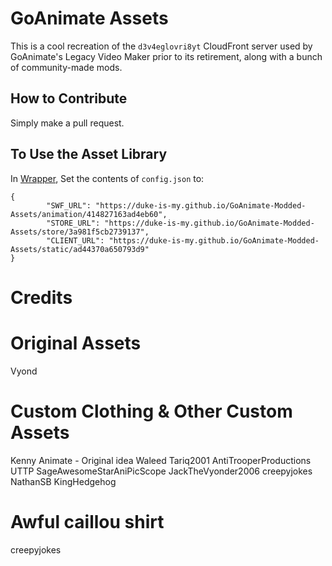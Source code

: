 # GoAnimate Assets
This is a cool recreation of the `d3v4eglovri8yt` CloudFront server used by GoAnimate's Legacy Video Maker prior to its retirement, along with a bunch of community-made mods.

## How to Contribute
Simply make a pull request.

## To Use the Asset Library
In [Wrapper](https://github.com/Duke-is-my/verbose-octo-invention), Set the contents of `config.json` to:
```
{
        "SWF_URL": "https://duke-is-my.github.io/GoAnimate-Modded-Assets/animation/414827163ad4eb60",
        "STORE_URL": "https://duke-is-my.github.io/GoAnimate-Modded-Assets/store/3a981f5cb2739137",
        "CLIENT_URL": "https://duke-is-my.github.io/GoAnimate-Modded-Assets/static/ad44370a650793d9"
}
```

# Credits
# Original Assets
Vyond
# Custom Clothing & Other Custom Assets 
Kenny Animate - Original idea
Waleed Tariq2001
AntiTrooperProductions UTTP
SageAwesomeStarAniPicScope
JackTheVyonder2006
creepyjokes
NathanSB
KingHedgehog




# Awful caillou shirt
creepyjokes
